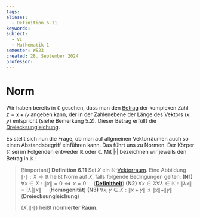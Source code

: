 ```yaml
---
tags: 
aliases:
  - Definition 6.11
keywords: 
subject:
  - VL
  - Mathematik 1
semester: WS23
created: 28. September 2024
professor:
---
```

 

# Norm

Wir haben bereits in $\mathbb{C}$ gesehen, dass man den [Betrag](Betrag.md) der komplexen Zahl $z=x+i y$ angeben kann, der in der Zahlenebene der Länge des Vektors $(x, y)$ entspricht (siehe Bemerkung 5.2). Dieser Betrag erfüllt die [Dreiecksungleichung](Betrag.md).

Es stellt sich nun die Frage, ob man auf allgmeinen Vektorräumen auch so einen Abstandsbegriff einführen kann. Das führt uns zu Normen. Der Körper $\mathbb{K}$ sei im Folgenden entweder $\mathbb{R}$ oder $\mathbb{C}$. Mit $|\cdot|$ bezeichnen wir jeweils den Betrag in $\mathbb{K}$ :

> [!important] **Definition 6.11** Sei $X$ ein $\mathbb{K}$-[Vektorraum](Algebra/Vektorraum.md). Eine Abbildung $\|\cdot\|: X \rightarrow \mathbb{R}$ heißt Norm auf $X$, falls folgende Bedingungen gelten:
> **(N1)** $\forall x \in X:\|x\|=0 \Longleftrightarrow x=0\quad$ (**[Definitheit](Algebra/Definitheit.md)**)
> **(N2)** $\forall x \in X \forall \lambda \in \mathbb{K}:\|\lambda x\|=|\lambda|\|x\|\quad$ (**Homogenität**)
> **(N3)** $\forall x, y \in X:\|x+y\| \leq\|x\|+\|y\|\quad$ (**Dreiecksungleichung**)
> 
> $(X,\|\cdot\|)$ heißt **normierter Raum**.